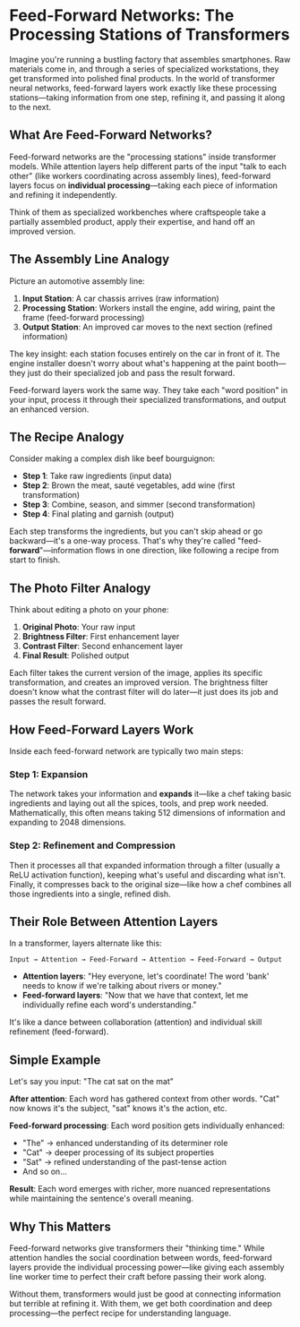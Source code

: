 # Feed-Forward Networks: The Processing Stations of Transformers

Imagine you're running a bustling factory that assembles smartphones. Raw materials come in, and through a series of specialized workstations, they get transformed into polished final products. In the world of transformer neural networks, feed-forward layers work exactly like these processing stations—taking information from one step, refining it, and passing it along to the next.

## What Are Feed-Forward Networks?

Feed-forward networks are the "processing stations" inside transformer models. While attention layers help different parts of the input "talk to each other" (like workers coordinating across assembly lines), feed-forward layers focus on **individual processing**—taking each piece of information and refining it independently.

Think of them as specialized workbenches where craftspeople take a partially assembled product, apply their expertise, and hand off an improved version.

## The Assembly Line Analogy

Picture an automotive assembly line:

1. **Input Station**: A car chassis arrives (raw information)
2. **Processing Station**: Workers install the engine, add wiring, paint the frame (feed-forward processing)
3. **Output Station**: An improved car moves to the next section (refined information)

The key insight: each station focuses entirely on the car in front of it. The engine installer doesn't worry about what's happening at the paint booth—they just do their specialized job and pass the result forward.

Feed-forward layers work the same way. They take each "word position" in your input, process it through their specialized transformations, and output an enhanced version.

## The Recipe Analogy

Consider making a complex dish like beef bourguignon:

- **Step 1**: Take raw ingredients (input data)
- **Step 2**: Brown the meat, sauté vegetables, add wine (first transformation)
- **Step 3**: Combine, season, and simmer (second transformation)  
- **Step 4**: Final plating and garnish (output)

Each step transforms the ingredients, but you can't skip ahead or go backward—it's a one-way process. That's why they're called "feed-**forward**"—information flows in one direction, like following a recipe from start to finish.

## The Photo Filter Analogy

Think about editing a photo on your phone:

1. **Original Photo**: Your raw input
2. **Brightness Filter**: First enhancement layer
3. **Contrast Filter**: Second enhancement layer
4. **Final Result**: Polished output

Each filter takes the current version of the image, applies its specific transformation, and creates an improved version. The brightness filter doesn't know what the contrast filter will do later—it just does its job and passes the result forward.

## How Feed-Forward Layers Work

Inside each feed-forward network are typically two main steps:

### Step 1: Expansion
The network takes your information and **expands** it—like a chef taking basic ingredients and laying out all the spices, tools, and prep work needed. Mathematically, this often means taking 512 dimensions of information and expanding to 2048 dimensions.

### Step 2: Refinement and Compression
Then it processes all that expanded information through a filter (usually a ReLU activation function), keeping what's useful and discarding what isn't. Finally, it compresses back to the original size—like how a chef combines all those ingredients into a single, refined dish.

## Their Role Between Attention Layers

In a transformer, layers alternate like this:

```
Input → Attention → Feed-Forward → Attention → Feed-Forward → Output
```

- **Attention layers**: "Hey everyone, let's coordinate! The word 'bank' needs to know if we're talking about rivers or money."
- **Feed-forward layers**: "Now that we have that context, let me individually refine each word's understanding."

It's like a dance between collaboration (attention) and individual skill refinement (feed-forward).

## Simple Example

Let's say you input: "The cat sat on the mat"

**After attention**: Each word has gathered context from other words. "Cat" now knows it's the subject, "sat" knows it's the action, etc.

**Feed-forward processing**: Each word position gets individually enhanced:
- "The" → enhanced understanding of its determiner role
- "Cat" → deeper processing of its subject properties  
- "Sat" → refined understanding of the past-tense action
- And so on...

**Result**: Each word emerges with richer, more nuanced representations while maintaining the sentence's overall meaning.

## Why This Matters

Feed-forward networks give transformers their "thinking time." While attention handles the social coordination between words, feed-forward layers provide the individual processing power—like giving each assembly line worker time to perfect their craft before passing their work along.

Without them, transformers would just be good at connecting information but terrible at refining it. With them, we get both coordination and deep processing—the perfect recipe for understanding language.